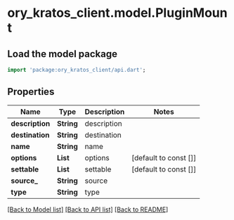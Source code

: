 # ory_kratos_client.model.PluginMount

## Load the model package
```dart
import 'package:ory_kratos_client/api.dart';
```

## Properties
Name | Type | Description | Notes
------------ | ------------- | ------------- | -------------
**description** | **String** | description | 
**destination** | **String** | destination | 
**name** | **String** | name | 
**options** | **List<String>** | options | [default to const []]
**settable** | **List<String>** | settable | [default to const []]
**source_** | **String** | source | 
**type** | **String** | type | 

[[Back to Model list]](../README.md#documentation-for-models) [[Back to API list]](../README.md#documentation-for-api-endpoints) [[Back to README]](../README.md)


